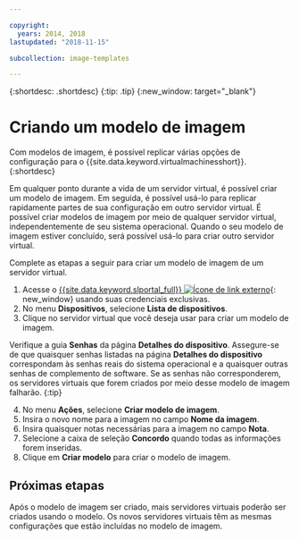 ```yaml
---

copyright:
  years: 2014, 2018
lastupdated: "2018-11-15"

subcollection: image-templates

---
```


{:shortdesc: .shortdesc}
{:tip: .tip}
{:new_window: target="_blank"}


# Criando um modelo de imagem

Com modelos de imagem, é possível replicar várias opções de configuração para o {{site.data.keyword.virtualmachinesshort}}.
{:shortdesc}

Em qualquer ponto durante a vida de um servidor virtual, é possível criar um modelo de imagem. Em seguida, é possível usá-lo para replicar rapidamente partes de sua configuração em outro servidor virtual. É possível criar modelos de imagem por meio de qualquer servidor virtual, independentemente de seu sistema operacional. Quando o seu modelo de imagem estiver concluído, será possível usá-lo para criar outro servidor virtual.

Complete as etapas a seguir para criar um modelo de imagem de um servidor virtual.

1. Acesse o [{{site.data.keyword.slportal_full}} ![Ícone de link externo](../../icons/launch-glyph.svg "Ícone de link externo")](https://control.softlayer.com/){: new_window} usando suas credenciais exclusivas.
2. No menu **Dispositivos**, selecione **Lista de dispositivos**.
3. Clique no servidor virtual que você deseja usar para criar um modelo de imagem.

  Verifique a guia **Senhas** da página **Detalhes do dispositivo**. Assegure-se de que quaisquer senhas listadas na página **Detalhes do dispositivo** correspondam às senhas reais do sistema operacional e a quaisquer outras senhas de complemento de software. Se as senhas não corresponderem, os servidores virtuais que forem criados por meio desse modelo de imagem falharão.
  {:tip}

4. No menu **Ações**, selecione **Criar modelo de imagem**.
5. Insira o novo nome para a imagem no campo **Nome da imagem**.
6. Insira quaisquer notas necessárias para a imagem no campo **Nota**.
7. Selecione a caixa de seleção **Concordo** quando todas as informações forem inseridas.
8. Clique em **Criar modelo** para criar o modelo de imagem.

## Próximas etapas

Após o modelo de imagem ser criado, mais servidores virtuais poderão ser criados usando o modelo. Os novos
servidores virtuais têm as mesmas configurações que estão incluídas no modelo de imagem.
